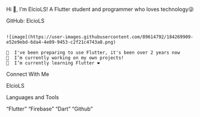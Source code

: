 Hi 👋, 
I'm ElcioLS!
A Flutter student and programmer who loves technology😜

GitHub: ElcioLS

                                                                                                                            ![image](https://user-images.githubusercontent.com/89614792/184269909-e52e9ebd-6da4-4e09-9453-c2f21c4743a8.png)

    🗿  I've been preparing to use Flutter, it's been over 2 years now                                      
    🔭  I’m currently working on my own projects!
    🌱  I’m currently learning Flutter ❤️

Connect With Me

ElcioLS


Languages and Tools

“Flutter” “Firebase” “Dart” “Github”

